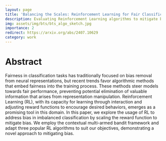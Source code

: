 ```yaml
---
layout: page
title: 'Balancing the Scales: Reinforcement Learning for Fair Classification'
description: Evaluating Reinforcement Learning algorithms to mitigate bias in imbalanced text calssification via reward scaling (link to paper)
img: assets/img/bts/bts_algo_sketch.jpg
importance: 2
redirect: https://arxiv.org/abs/2407.10629
category: work
---
```


# Abstract
Fairness in classification tasks has traditionally focused on bias removal from neural representations, but recent trends favor algorithmic methods that embed fairness into the training process. These methods steer models towards fair performance, preventing potential elimination of valuable information that arises from representation manipulation. Reinforcement Learning (RL), with its capacity for learning through interaction and adjusting reward functions to encourage desired behaviors, emerges as a promising tool in this domain. In this paper, we explore the usage of RL to address bias in imbalanced classification by scaling the reward function to mitigate bias. We employ the contextual multi-armed bandit framework and adapt three popular RL algorithms to suit our objectives, demonstrating a novel approach to mitigating bias. 